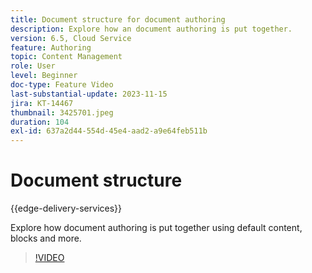 ```yaml
---
title: Document structure for document authoring
description: Explore how an document authoring is put together.
version: 6.5, Cloud Service
feature: Authoring
topic: Content Management
role: User
level: Beginner
doc-type: Feature Video
last-substantial-update: 2023-11-15
jira: KT-14467
thumbnail: 3425701.jpeg
duration: 104
exl-id: 637a2d44-554d-45e4-aad2-a9e64feb511b
---
```

# Document structure

{{edge-delivery-services}}

Explore how document authoring is put together using default content, blocks and more.

>[!VIDEO](https://video.tv.adobe.com/v/3425701/?learn=on)
